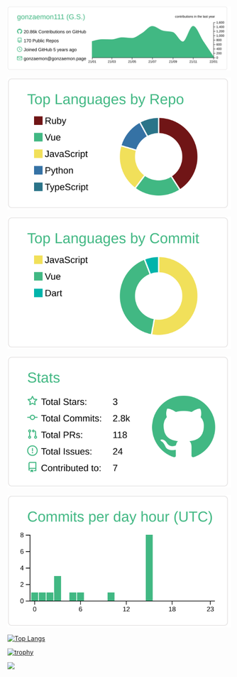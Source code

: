 [![](https://raw.githubusercontent.com/gonzaemon111/gonzaemon111/master/profile-summary-card-output/vue/0-profile-details.svg)](https://github.com/gonzaemon111/github-profile-summary-cards)

[![](https://raw.githubusercontent.com/gonzaemon111/gonzaemon111/master/profile-summary-card-output/vue/1-repos-per-language.svg)](https://github.com/gonzaemon111/github-profile-summary-cards)

[![](https://raw.githubusercontent.com/gonzaemon111/gonzaemon111/master/profile-summary-card-output/vue/2-most-commit-language.svg)](https://github.com/gonzaemon111/github-profile-summary-cards)

[![](https://raw.githubusercontent.com/gonzaemon111/gonzaemon111/master/profile-summary-card-output/vue/3-stats.svg)](https://github.com/gonzaemon111/github-profile-summary-cards)

[![](https://raw.githubusercontent.com/gonzaemon111/gonzaemon111/master/profile-summary-card-output/vue/4-productive-time.svg)](https://github.com/gonzaemon111/github-profile-summary-cards)

[![Top Langs](https://github-readme-stats.vercel.app/api/top-langs/?username=gonzaemon111)](https://github.com/gonzaemon111/github-readme-stats)

[![trophy](https://github-profile-trophy.vercel.app/?username=gonzaemon111)](https://github.com/gonzaemon111/github-profile-trophy)

![](https://komarev.com/ghpvc/?username=gonzaemon111&color=blue)
